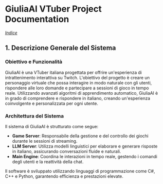 # GiuliaAI VTuber Project Documentation

*[Indice](https://github.com/GiuliaAI/legal/blob/main/README.md)*

## 1. Descrizione Generale del Sistema

### Obiettivo e Funzionalità
GiuliaAI è una VTuber italiana progettata per offrire un'esperienza di intrattenimento interattiva su Twitch. L'obiettivo del progetto è creare un personaggio virtuale che possa interagire in modo naturale con gli utenti, rispondere alle loro domande e partecipare a sessioni di gioco in tempo reale. Utilizzando avanzati algoritmi di apprendimento automatico, GiuliaAI è in grado di comprendere e rispondere in italiano, creando un'esperienza coinvolgente e personalizzata per ogni utente.

### Architettura del Sistema
Il sistema di GiuliaAI è strutturato come segue:
- **Game Server**: Responsabile della gestione e del controllo dei giochi durante le sessioni di streaming.
- **LLM Server**: Utilizza modelli linguistici per elaborare e generare risposte in italiano, assicurando conversazioni fluide e naturali.
- **Main Engine**: Coordina le interazioni in tempo reale, gestendo i comandi degli utenti e la reattività della chat.

Il software è sviluppato utilizzando linguaggi di programmazione come C#, C++ e Python, garantendo efficienza e prestazioni elevate.
